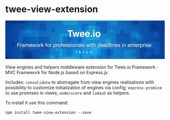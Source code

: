 # twee-view-extension

![Twee.io Logo](https://raw.githubusercontent.com/tweeio/twee-framework/master/assets/68747470733a2f2f73332e65752d63656e7472616c2d312e616d617a6f6e6177732e636f6d2f6d657368696e2f7075626c69632f747765652e696f2e706e67.png)

View engines and helpers middleware extension for Twee.io Framework - MVC Framework for Node.js based on Express.js

Includes: `consolidate` to abstragate from view engines realisations with possibility to customize initialization of engines via config; `express-promise` to use promises in views; `underscore` and `lodash` as helpers.

To install it use this command:

```
npm install twee-view-extension --save
```
